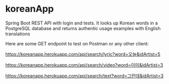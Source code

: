 # koreanApp
Spring Boot REST API with login and tests. It looks up Korean words in a PostgreSQL database and returns authentic usage examples with English translations

Here are some GET endpoint to test on Postman or any other client:

https://koreanapp.herokuapp.com/api/search/lyric?word=오늘&idArtist=5

https://koreanapp.herokuapp.com/api/search/video?word=이미&idArtist=3

https://koreanapp.herokuapp.com/api/search/text?word=그런데&idArtist=3






